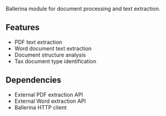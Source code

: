 Ballerina module for document processing and text extraction.

## Features
- PDF text extraction
- Word document text extraction  
- Document structure analysis
- Tax document type identification

## Dependencies
- External PDF extraction API
- External Word extraction API
- Ballerina HTTP client
